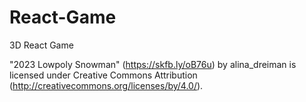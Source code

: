 # React-Game
 3D React Game

"2023 Lowpoly Snowman" (https://skfb.ly/oB76u) by alina_dreiman is licensed under Creative Commons Attribution (http://creativecommons.org/licenses/by/4.0/).